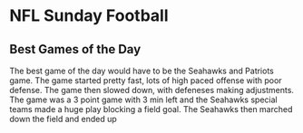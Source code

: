 # NFL Sunday Football

## Best Games of the Day

The best game of the day would have to be the Seahawks and Patriots game. The game started pretty fast, lots of high paced offense with poor defense. The game then slowed down, with defeneses making adjustments. The game was a 3 point game with 3 min left and the Seahawks special teams made a huge play blocking a field goal. The Seahawks then marched down the field and ended up

